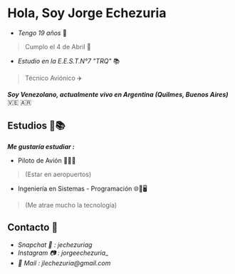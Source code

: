 # Hola, Soy Jorge Echezuria

* _Tengo 19 años_ 🕺 
> Cumplo el 4 de Abril 🎈

* _Estudio en la E.E.S.T.N°7 "TRQ"_ 📚
> Técnico Aviónico ✈️

***Soy Venezolano, actualmente vivo en Argentina (Quilmes, Buenos Aires)*** 🇻🇪 🇦🇷

## Estudios 🧠📚
***Me gustaría estudiar :***

* Piloto de Avión 👨🏻‍✈️
> (Estar en aeropuertos)

* Ingeniería en Sistemas - Programación 🌐📶🖥️
> (Me atrae mucho la tecnología)

## Contacto 📡

* _Snapchat 🔔 : jechezuriag_
* _Instagram 📷 : jorgeechezuria__
* _📧 Mail : jlechezuria@gmail.com_
